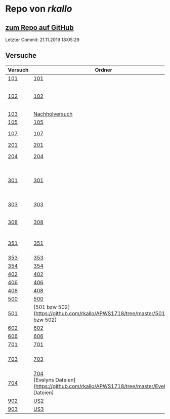 # Repo von *rkallo*

## [zum Repo auf GitHub](https://github.com/rkallo/APWS1718)

Letzter Commit: 21.11.2019 18:05:29

## Versuche

|       Versuch       |                                                                    Ordner                                                                     |                                                                                                                                                                                                                                                                                          PDFs                                                                                                                                                                                                                                                                                           |
|---------------------|-----------------------------------------------------------------------------------------------------------------------------------------------|-----------------------------------------------------------------------------------------------------------------------------------------------------------------------------------------------------------------------------------------------------------------------------------------------------------------------------------------------------------------------------------------------------------------------------------------------------------------------------------------------------------------------------------------------------------------------------------------|
|[101](../versuch/101)|[101](https://github.com/rkallo/APWS1718/tree/master/101)                                                                                      |[Korrektur .pdf](https://docs.google.com/viewer?url=https://github.com/rkallo/APWS1718/raw/master/101/Korrektur%20.pdf)                                                                                                                                                                                                                                                                                                                                                                                                                                                                  |
|[102](../versuch/102)|[102](https://github.com/rkallo/APWS1718/tree/master/102)                                                                                      |[V102-Protokoll.pdf](https://docs.google.com/viewer?url=https://github.com/rkallo/APWS1718/raw/master/102/V102-Protokoll.pdf)<br/>[V_102.pdf](https://docs.google.com/viewer?url=https://github.com/rkallo/APWS1718/raw/master/102/V_102.pdf)<br/>[V102.pdf](https://docs.google.com/viewer?url=https://github.com/rkallo/APWS1718/raw/master/102/V102.pdf)                                                                                                                                                                                                                              |
|[103](../versuch/103)|[Nachholversuch](https://github.com/rkallo/APWS1718/tree/master/Nachholversuch)                                                                |[main.pdf](https://docs.google.com/viewer?url=https://github.com/rkallo/APWS1718/raw/master/Nachholversuch/main.pdf)                                                                                                                                                                                                                                                                                                                                                                                                                                                                     |
|[105](../versuch/105)|[105](https://github.com/rkallo/APWS1718/tree/master/105)                                                                                      |[V105.pdf](https://docs.google.com/viewer?url=https://github.com/rkallo/APWS1718/raw/master/105/V105.pdf)                                                                                                                                                                                                                                                                                                                                                                                                                                                                                |
|[107](../versuch/107)|[107](https://github.com/rkallo/APWS1718/tree/master/107)                                                                                      |[main.pdf](https://docs.google.com/viewer?url=https://github.com/rkallo/APWS1718/raw/master/107/main.pdf)<br/>[V107.pdf](https://docs.google.com/viewer?url=https://github.com/rkallo/APWS1718/raw/master/107/V107.pdf)                                                                                                                                                                                                                                                                                                                                                                  |
|[201](../versuch/201)|[201](https://github.com/rkallo/APWS1718/tree/master/201)                                                                                      |[KorrekturV201.pdf](https://docs.google.com/viewer?url=https://github.com/rkallo/APWS1718/raw/master/201/KorrekturV201.pdf)                                                                                                                                                                                                                                                                                                                                                                                                                                                              |
|[204](../versuch/204)|[204](https://github.com/rkallo/APWS1718/tree/master/204)                                                                                      |[V204korrektur.pdf](https://docs.google.com/viewer?url=https://github.com/rkallo/APWS1718/raw/master/204/V204korrektur.pdf)<br/>[V204.pdf](https://docs.google.com/viewer?url=https://github.com/rkallo/APWS1718/raw/master/204/V204.pdf)                                                                                                                                                                                                                                                                                                                                                |
|[301](../versuch/301)|[301](https://github.com/rkallo/APWS1718/tree/master/301)                                                                                      |[main.pdf](https://docs.google.com/viewer?url=https://github.com/rkallo/APWS1718/raw/master/301/main.pdf)<br/>[301m2.pdf](https://docs.google.com/viewer?url=https://github.com/rkallo/APWS1718/raw/master/301/301m2.pdf)<br/>[V301.pdf](https://docs.google.com/viewer?url=https://github.com/rkallo/APWS1718/raw/master/301/V301.pdf)<br/>[301m1.pdf](https://docs.google.com/viewer?url=https://github.com/rkallo/APWS1718/raw/master/301/301m1.pdf)<br/>[Protokoll_Lars.pdf](https://docs.google.com/viewer?url=https://github.com/rkallo/APWS1718/raw/master/301/Protokoll_Lars.pdf)|
|[303](../versuch/303)|[303](https://github.com/rkallo/APWS1718/tree/master/303)                                                                                      |[V303.pdf](https://docs.google.com/viewer?url=https://github.com/rkallo/APWS1718/raw/master/303/V303.pdf)<br/>[protokoll_Lars.pdf](https://docs.google.com/viewer?url=https://github.com/rkallo/APWS1718/raw/master/303/protokoll_Lars.pdf)                                                                                                                                                                                                                                                                                                                                              |
|[308](../versuch/308)|[308](https://github.com/rkallo/APWS1718/tree/master/308)                                                                                      |[main.pdf](https://docs.google.com/viewer?url=https://github.com/rkallo/APWS1718/raw/master/308/main.pdf)<br/>[main1.pdf](https://docs.google.com/viewer?url=https://github.com/rkallo/APWS1718/raw/master/308/main1.pdf)<br/>[V308.pdf](https://docs.google.com/viewer?url=https://github.com/rkallo/APWS1718/raw/master/308/V308.pdf)                                                                                                                                                                                                                                                  |
|[351](../versuch/351)|[351](https://github.com/rkallo/APWS1718/tree/master/351)                                                                                      |[main.pdf](https://docs.google.com/viewer?url=https://github.com/rkallo/APWS1718/raw/master/351/main.pdf)<br/>[protokoll.pdf](https://docs.google.com/viewer?url=https://github.com/rkallo/APWS1718/raw/master/351/protokoll.pdf)<br/>[main_korrigiert.pdf](https://docs.google.com/viewer?url=https://github.com/rkallo/APWS1718/raw/master/351/main_korrigiert.pdf)                                                                                                                                                                                                                    |
|[353](../versuch/353)|[353](https://github.com/rkallo/APWS1718/tree/master/353)                                                                                      |[V353.pdf](https://docs.google.com/viewer?url=https://github.com/rkallo/APWS1718/raw/master/353/V353.pdf)                                                                                                                                                                                                                                                                                                                                                                                                                                                                                |
|[354](../versuch/354)|[354](https://github.com/rkallo/APWS1718/tree/master/354)                                                                                      |[main_fertig.pdf](https://docs.google.com/viewer?url=https://github.com/rkallo/APWS1718/raw/master/354/main_fertig.pdf)                                                                                                                                                                                                                                                                                                                                                                                                                                                                  |
|[402](../versuch/402)|[402](https://github.com/rkallo/APWS1718/tree/master/402)                                                                                      |[main.pdf](https://docs.google.com/viewer?url=https://github.com/rkallo/APWS1718/raw/master/402/main.pdf)                                                                                                                                                                                                                                                                                                                                                                                                                                                                                |
|[406](../versuch/406)|[406](https://github.com/rkallo/APWS1718/tree/master/406)                                                                                      |[main.pdf](https://docs.google.com/viewer?url=https://github.com/rkallo/APWS1718/raw/master/406/main.pdf)                                                                                                                                                                                                                                                                                                                                                                                                                                                                                |
|[408](../versuch/408)|[408](https://github.com/rkallo/APWS1718/tree/master/408)                                                                                      |[main.pdf](https://docs.google.com/viewer?url=https://github.com/rkallo/APWS1718/raw/master/408/main.pdf)                                                                                                                                                                                                                                                                                                                                                                                                                                                                                |
|[500](../versuch/500)|[500](https://github.com/rkallo/APWS1718/tree/master/500)                                                                                      |[main.pdf](https://docs.google.com/viewer?url=https://github.com/rkallo/APWS1718/raw/master/500/main.pdf)                                                                                                                                                                                                                                                                                                                                                                                                                                                                                |
|[501](../versuch/501)|[501 bzw 502](https://github.com/rkallo/APWS1718/tree/master/501 bzw 502)                                                                      |[main.pdf](https://docs.google.com/viewer?url=https://github.com/rkallo/APWS1718/raw/master/501%20bzw%20502/main.pdf)<br/>[V501.pdf](https://docs.google.com/viewer?url=https://github.com/rkallo/APWS1718/raw/master/501%20bzw%20502/V501.pdf)                                                                                                                                                                                                                                                                                                                                          |
|[602](../versuch/602)|[602](https://github.com/rkallo/APWS1718/tree/master/602)                                                                                      |[main.pdf](https://docs.google.com/viewer?url=https://github.com/rkallo/APWS1718/raw/master/602/main.pdf)                                                                                                                                                                                                                                                                                                                                                                                                                                                                                |
|[606](../versuch/606)|[606](https://github.com/rkallo/APWS1718/tree/master/606)                                                                                      |[main.pdf](https://docs.google.com/viewer?url=https://github.com/rkallo/APWS1718/raw/master/606/main.pdf)                                                                                                                                                                                                                                                                                                                                                                                                                                                                                |
|[701](../versuch/701)|[701](https://github.com/rkallo/APWS1718/tree/master/701)                                                                                      |[main.pdf](https://docs.google.com/viewer?url=https://github.com/rkallo/APWS1718/raw/master/701/main.pdf)                                                                                                                                                                                                                                                                                                                                                                                                                                                                                |
|[703](../versuch/703)|[703](https://github.com/rkallo/APWS1718/tree/master/703)                                                                                      |[main.pdf](https://docs.google.com/viewer?url=https://github.com/rkallo/APWS1718/raw/master/703/main.pdf)<br/>[Anleitung703.pdf](https://docs.google.com/viewer?url=https://github.com/rkallo/APWS1718/raw/master/703/Anleitung703.pdf)<br/>[Korrektur.pdf](https://docs.google.com/viewer?url=https://github.com/rkallo/APWS1718/raw/master/703/Korrektur.pdf)                                                                                                                                                                                                                          |
|[704](../versuch/704)|[704](https://github.com/rkallo/APWS1718/tree/master/704)<br/>[Evelyns Dateien](https://github.com/rkallo/APWS1718/tree/master/Evelyns Dateien)|[main704.pdf](https://docs.google.com/viewer?url=https://github.com/rkallo/APWS1718/raw/master/704/main704.pdf)<br/>[main.pdf](https://docs.google.com/viewer?url=https://github.com/rkallo/APWS1718/raw/master/704/main.pdf)                                                                                                                                                                                                                                                                                                                                                            |
|[902](../versuch/902)|[US2](https://github.com/rkallo/APWS1718/tree/master/US2)                                                                                      |[main.pdf](https://docs.google.com/viewer?url=https://github.com/rkallo/APWS1718/raw/master/US2/main.pdf)                                                                                                                                                                                                                                                                                                                                                                                                                                                                                |
|[903](../versuch/903)|[US3](https://github.com/rkallo/APWS1718/tree/master/US3)                                                                                      |[main.pdf](https://docs.google.com/viewer?url=https://github.com/rkallo/APWS1718/raw/master/US3/main.pdf)                                                                                                                                                                                                                                                                                                                                                                                                                                                                                |
